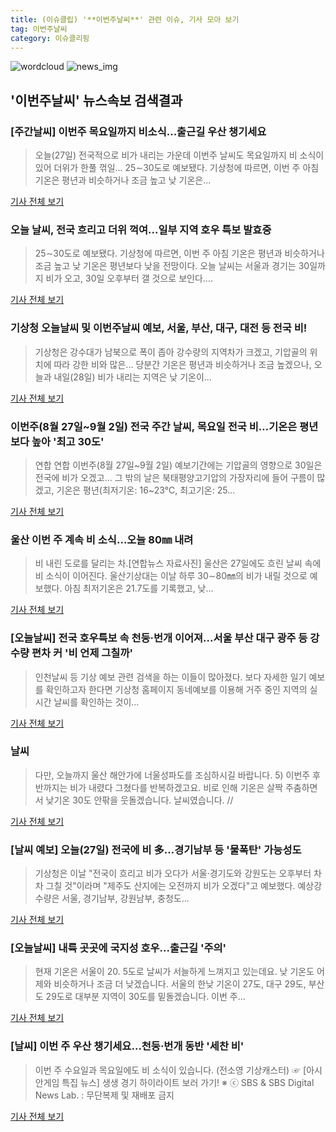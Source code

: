 ```yaml
---
title: (이슈클립) '**이번주날씨**' 관련 이슈, 기사 모아 보기
tag: 이번주날씨
category: 이슈클리핑
---
```

![wordcloud](https://s3.ap-northeast-2.amazonaws.com/lyrics101-wordcloud/2018-08-27-1535330651.png)
![news_img](https://user-images.githubusercontent.com/42597476/44507050-1206f400-a6e4-11e8-8d98-7ffbfebb353f.png)
## **'**이번주날씨**'** 뉴스속보 검색결과
### [주간날씨] 이번주 목요일까지 비소식...출근길 우산 챙기세요

>오늘(27일) 전국적으로 비가 내리는 가운데 이번주 날씨도 목요일까지 비 소식이 있어 더위가 한풀 꺾일... 25∼30도로 예보됐다. 기상청에 따르면, 이번 주  아침 기온은 평년과 비슷하거나 조금 높고 낮 기온은...

<a href="http://news20.busan.com/controller/newsController.jsp?newsId=20180827000021" target="_blank">기사 전체 보기</a>

### 오늘 날씨, 전국 흐리고 더위 꺽여...일부 지역 호우 특보 발효중

>25∼30도로 예보됐다. 기상청에 따르면, 이번 주  아침 기온은 평년과 비슷하거나 조금 높고 낮 기온은 평년보다 낮을 전망이다. 오늘 날씨는 서울과 경기는 30일까지 비가 오고, 30일 오후부터 갤 것으로 보인다....

<a href="http://kpenews.com/Board.aspx?BoardNo=18149" target="_blank">기사 전체 보기</a>

### 기상청 오늘날씨 및 **이번주날씨** 예보, 서울, 부산, 대구, 대전 등 전국 비!

>기상청은 강수대가 남북으로 폭이 좁아 강수량의 지역차가 크겠고, 기압골의 위치에 따라 강한 비와 많은... 당분간 기온은 평년과 비슷하거나 조금 높겠으나, 오늘과 내일(28일) 비가 내리는 지역은 낮 기온이...

<a href="http://www.kgdm.co.kr/news/articleView.html?idxno=603835" target="_blank">기사 전체 보기</a>

### 이번주(8월 27일~9월 2일) 전국 주간 날씨, 목요일 전국 비…기온은 평년보다 높아 '최고 30도'

>연합 연합 이번주(8월 27일~9월 2일) 예보기간에는 기압골의 영향으로 30일은 전국에 비가 오겠고... 그 밖의 날은 북태평양고기압의 가장자리에 들어 구름이 많겠고, 기온은 평년(최저기온: 16~23℃, 최고기온: 25...

<a href="http://www.joongboo.com/news/articleView.html?idxno=1281597" target="_blank">기사 전체 보기</a>

### 울산 이번 주 계속 비 소식…오늘 80㎜ 내려

>비 내린 도로를 달리는 차.[연합뉴스 자료사진] 울산은 27일에도 흐린 날씨 속에 비 소식이 이어진다. 울산기상대는 이날 하루 30∼80㎜의 비가 내릴 것으로 예보했다. 아침 최저기온은 21.7도를 기록했고, 낮...

<a href="http://app.yonhapnews.co.kr/YNA/Basic/SNS/r.aspx?c=AKR20180827006400057&did=1195m" target="_blank">기사 전체 보기</a>

### [오늘날씨] 전국 호우특보 속 천둥·번개 이어져...서울 부산 대구 광주 등 강수량 편차 커 '비 언제 그칠까'

>인천날씨 등 기상 예보 관련 검색을 하는 이들이 많아졌다.  보다 자세한 일기 예보를 확인하고자 한다면 기상청 홈페이지 동네예보를 이용해 거주 중인 지역의 실시간 날씨를 확인하는 것이...

<a href="http://www.sportsq.co.kr/news/articleView.html?idxno=300194" target="_blank">기사 전체 보기</a>

### 날씨

>다만, 오늘까지 울산 해안가에 너울성파도를 조심하시길 바랍니다. 5) 이번주 후반까지는 비가 내렸다 그쳤다를 반복하겠고요. 비로 인해 기온은 살짝 주춤하면서 낮기온 30도 안팎을 웃돌겠습니다. 날씨였습니다. //

<a href="http://www.usmbc.co.kr/news/detail.tc?mn=808&pageSeq=612&pageIndex=1&idx=188016" target="_blank">기사 전체 보기</a>

### [날씨 예보] 오늘(27일) 전국에 비 多…경기남부 등 '물폭탄' 가능성도

>기상청은 이날 "전국이 흐리고 비가 오다가 서울·경기도와 강원도는 오후부터 차차 그칠 것"이라며 "제주도 산지에는 오전까지 비가 오겠다"고 예보했다.  예상강수량은 서울, 경기남부, 강원남부, 충청도...

<a href="http://www.topstarnews.net/news/articleView.html?idxno=471243" target="_blank">기사 전체 보기</a>

### [오늘날씨] 내륙 곳곳에 국지성 호우...출근길 '주의'

>현재 기온은 서울이 20. 5도로 날씨가 서늘하게 느껴지고 있는데요. 낮 기온도 어제와 비슷하거나 조금 더 낮겠습니다. 서울의 한낮 기온이 27도, 대구 29도, 부산도 29도로 대부분 지역이 30도를 밑돌겠습니다. 이번 주...

<a href="http://www.ytn.co.kr/_ln/0108_201808270502107256" target="_blank">기사 전체 보기</a>

### [날씨] 이번 주 우산 챙기세요…천둥·번개 동반 '세찬 비'

>이번 주 수요일과 목요일에도 비 소식이 있습니다. (전소영 기상캐스터)   ☞ [아시안게임 특집 뉴스] 생생 경기 하이라이트 보러 가기! ※ ⓒ SBS & SBS Digital News Lab. : 무단복제 및 재배포 금지

<a href="https://news.sbs.co.kr/news/endPage.do?news_id=N1004906984&plink=ORI&cooper=NAVER" target="_blank">기사 전체 보기</a>


